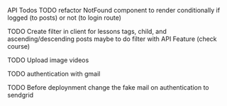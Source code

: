 API Todos
TODO refactor NotFound component to render conditionally if logged (to posts) or not (to login route)

TODO Create filter in client for lessons tags, child, and ascending/descending posts maybe to do filter with API Feature (check course)

TODO Upload image videos

TODO authentication with gmail

TODO Before deploynment change the fake mail on authentication to sendgrid
